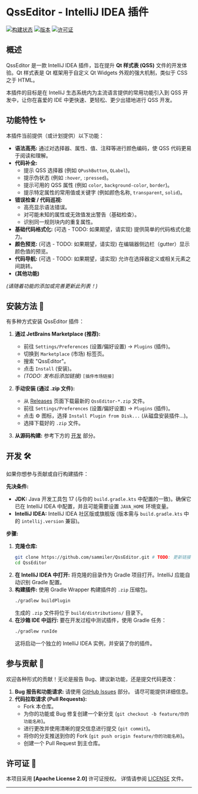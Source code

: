 # QssEditor - IntelliJ IDEA 插件

[![构建状态](https://img.shields.io/badge/build-passing-brightgreen.svg)]() <!-- TODO: 如果设置了 CI，添加构建状态徽章 -->
[![版本](https://img.shields.io/badge/version-1.0.0-blue.svg)]() <!-- TODO: 根据需要更新版本号 -->
[![许可证](https://img.shields.io/badge/license-Apache_2.0-blue.svg)]() <!-- TODO: 选择并确认你的许可证 -->

## 概述

QssEditor 是一款 IntelliJ IDEA 插件，旨在提升 **Qt 样式表 (QSS)** 文件的开发体验。Qt 样式表是 Qt 框架用于自定义 Qt Widgets 外观的强大机制，类似于 CSS 之于 HTML。

本插件的目标是在 IntelliJ 生态系统内为主流语言提供的常用功能引入到 QSS 开发中，让你在喜爱的 IDE 中更快速、更轻松、更少出错地进行 QSS 开发。

## 功能特性 ✨

本插件当前提供（或计划提供）以下功能：

*   **语法高亮:** 通过对选择器、属性、值、注释等进行颜色编码，使 QSS 代码更易于阅读和理解。
*   **代码补全:** <!-- TODO: 在这里详细说明 -->
    *   提示 QSS 选择器 (例如 `QPushButton`, `QLabel`)。
    *   提示伪状态 (例如 `:hover`, `:pressed`)。
    *   提示可用的 QSS 属性 (例如 `color`, `background-color`, `border`)。
    *   提示特定属性的常用值或关键字 (例如颜色名称, `transparent`, `solid`)。
*   **错误检查 / 代码巡视:** <!-- TODO: 列出具体的巡视项 -->
    *   高亮显示语法错误。
    *   对可能未知的属性或无效值发出警告（基础检查）。
    *   识别同一规则块内的重复属性。
*   **基础代码格式化:** (可选 - TODO: 如果期望，请实现) 提供简单的代码格式化能力。
*   **颜色预览:** (可选 - TODO: 如果期望，请实现) 在编辑器侧边栏（gutter）显示颜色值的预览。
*   **代码导航:** (可选 - TODO: 如果期望，请实现) 允许在选择器定义或相关元素之间跳转。
*   **(其他功能)** <!-- TODO: 添加你实现的其他任何功能 -->

*(请随着功能的添加或完善更新此列表！)*


## 安装方法 🚀

有多种方式安装 QssEditor 插件：

1.  **通过 JetBrains Marketplace (推荐):**
    *   前往 `Settings/Preferences` (设置/偏好设置) -> `Plugins` (插件)。
    *   切换到 `Marketplace` (市场) 标签页。
    *   搜索 "QssEditor"。
    *   点击 `Install` (安装)。
    *   *(TODO: 发布后添加链接)* `[插件市场链接]`

2.  **手动安装 (通过 .zip 文件):**
    *   从 [Releases](https://github.com/sammiler/QssEditor/releases) 页面下载最新的 `QssEditor-*.zip` 文件。 <!-- TODO: 更新链接 -->
    *   前往 `Settings/Preferences` (设置/偏好设置) -> `Plugins` (插件)。
    *   点击 ⚙️ 图标，选择 `Install Plugin from Disk...` (从磁盘安装插件...)。
    *   选择下载好的 `.zip` 文件。

3.  **从源码构建:** 参考下方的 [开发](#开发-) 部分。

## 开发 🛠️

如果你想参与贡献或自行构建插件：

**先决条件:**

*   **JDK:** Java 开发工具包 17 (与你的 `build.gradle.kts` 中配置的一致)。确保它已在 IntelliJ IDEA 中配置，并且可能需要设置 `JAVA_HOME` 环境变量。
*   **IntelliJ IDEA:** IntelliJ IDEA 社区版或旗舰版 (版本需与 `build.gradle.kts` 中的 `intellij.version` 兼容)。

**步骤:**

1.  **克隆仓库:**
    ```bash
    git clone https://github.com/sammiler/QssEditor.git # TODO: 更新链接
    cd QssEditor
    ```
2.  **在 IntelliJ IDEA 中打开:** 将克隆的目录作为 Gradle 项目打开。IntelliJ 应能自动识别 Gradle 配置。
3.  **构建插件:** 使用 Gradle Wrapper 构建插件的 `.zip` 压缩包。
    ```bash
    ./gradlew buildPlugin
    ```
    生成的 `.zip` 文件将位于 `build/distributions/` 目录下。
4.  **在沙箱 IDE 中运行:** 要在开发过程中测试插件，使用 Gradle 任务：
    ```bash
    ./gradlew runIde
    ```
    这将启动一个独立的 IntelliJ IDEA 实例，并安装了你的插件。

## 参与贡献 🤝

欢迎各种形式的贡献！无论是报告 Bug、建议新功能，还是提交代码更改：

1.  **Bug 报告和功能请求:** 请使用 [GitHub Issues](https://github.com/sammiler/QssEditor/issues) 部分。 <!-- TODO: 更新链接 --> 请尽可能提供详细信息。
2.  **代码拉取请求 (Pull Requests):**
    *   Fork 本仓库。
    *   为你的功能或 Bug 修复创建一个新分支 (`git checkout -b feature/你的功能名称`)。
    *   进行更改并使用清晰的提交信息进行提交 (`git commit`)。
    *   将你的分支推送到你的 Fork (`git push origin feature/你的功能名称`)。
    *   创建一个 Pull Request 到主仓库。

## 许可证 📄

本项目采用 **[Apache License 2.0]** 许可证授权。 <!-- TODO: 确认你选择的许可证 --> 详情请参阅 [LICENSE](LICENSE) 文件。 <!-- TODO: 添加一个 LICENSE 文件 -->

---
